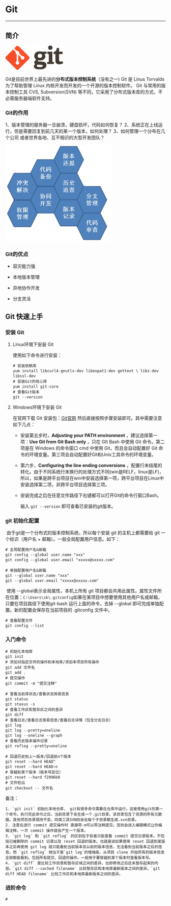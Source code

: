 
# Git

---

## 简介

 ![img](GIt.assets/clipboard.png)

Git是目前世界上最先进的**分布式版本控制系统**（没有之一)
Git 是 Linus Torvalds 为了帮助管理 Linux 内核开发而开发的一个开源的版本控制软件。
Git 与常用的版本控制工具 CVS, Subversion(SVN) 等不同，它采用了分布式版本库的方式，不必需服务器端软件支持。

### Git的作用

1、版本管理的服务器一旦崩溃，硬盘损坏，代码如何恢复？
2、系统正在上线运行，但是需要回复到前几天的某一个版本，如何处理？
3、如何管理一个分布在几个公司 或者世界各地、互不相识的大型开发团队？

 ![img](GIt.assets/wps5.jpeg)

### Git的优点

 - 容灾能力强

 - 本地版本管理

 - 异地协作开发
- 分支灵活

## Git 快速上手

### 安装 Git

1. Linux环境下安装 Git

   使用如下命令进行安装：

   ```shell
   # 安装依赖库
   yum install libcurl4-gnutls-dev libexpat1-dev gettext \ libz-dev libssl-dev
   # 安装Git的核心库
   yum install git-core
   # 查看Git版本
   git --version
   ```

2. Windows环境下安装 Git

   在官网下载 Git 安装包：[Git官网](http://msysgit.github.io/)
   然后直接按照步骤安装即可。其中需要注意如下几点：

   - 安装第五步时，**Adjusting your PATH environment** ，建议选择第一项：**Use Git from Git Bash only** ，只在 GIt Bash 中使用 Git 命令。第二项是在 Windows 的命令窗口 cmd 中使用 Git，而且会自动配置好 Git 命令的环境变量。第三项会自动配置好Git和Unix工具命令的环境变量。

   - 第六步，**Configuring the line ending conversions** ，配置行末结尾的转化。由于不同系统行末换行的处理方式不同(win是RELF，linux是LF)，所以，如果是跨平台项目在win中安装选择第一项，跨平台项目在Linux中安装选择第二项，非跨平台项目选择第三项。

   - 安装完成之后在任意文件路径下右键都可以打开Git的命令行窗口Bash。

     输入 `git --version` 即可查看已安装的git版本。

### git 初始化配置

​	由于git是一个分布式的版本控制系统，所以每个安装 git 的主机上都需要给 git 一个标识（用户名 + 邮箱）。一般全局配置用户信息。如下：

```shell
# 全局配置用户名&邮箱
git config --global user.name "xxx"
git config --global user.email "xxxxx@xxxxx.com"

# 单独配置用户名&邮箱
git --global user.name "xxx"
git --global user.email "xxxxx@xxxxx.com"
```

​	使用 --global表示全局属性，本机上所有 git 项目都会共用此属性。属性文件所在位置：`C:\Users\sk\.gitconfig`
​	如果在某项目中想要使用其他用户名或邮箱，只要在项目路径下使用git-bash 运行上面的命令，去掉 --global 即可完成单独配置。新的配置会保存在当前项目的 .gitconfig 文件中。

~~~shell
# 查看配置文件
git config --list
~~~

### 入门命令

~~~shell
# 初始化本地库
git init
# 添加对指定文件的操作到本地库/添加本项目所有操作
git add 文件名
git add .
# 提交操作
git commit -m "提交注释"

# 查看当前库状态/查看状态简易信息
git status
git stasus -s
# 查看工作区和暂存区之间的差异
git diff
# 查看日志/查看日志简易信息/查看日志详情（包含分支日志）
git log
git log --pretty=oneline
git log --oneline --graph
# 查看历史版本操作记录
git reflog --pretty=oneline

# 回退历史到上一版本/回退前n个版本
git reset --hard HEAD^
git reset --hard HEAD~n
# 穿越到某个版本（版本号定位）
git reset --hard f2996b8
# 文件检出
git checkout -- 文件名
~~~

备注：

	1. `git init` 初始化本地仓库， git有很多命令需要在仓库中运行，这是使用git的第一个命令。执行完此命令之后，当前目录下会生成一个.git目录。该目录包含了资源的所有元数据。其他项目目录保持不变。同类工具SVN则会在每个子目录都生成.svn目录。
 	2. 注意在进行 commit 提交操作时 直接带-m可以带注释提交。否则会进入编辑模式让你编辑注释。一次 commit 操作就会产生一个版本。
 	3. `git log` 和 `git reflog` 的区别在于前者只能查看 commit 提交记录版本。不包括已被删除的 commit 记录以及 reset 回退的版本。也就是说如果使用 reset 回退到某版本之后再使用 git log 就只能看到当前版本及以前的版本信息，无法看到当前版本之后的信息。而 `git reflog` 相当于是`git log`的增强版，从项目 clone 开始所有的版本信息全部都能看到。包括所有提交、回退的操作。一般用于要穿越到某个版本时查看版本号。
 	4. `git diff` 是比较工作目录和暂存区域之间的差异，也即修改之后还未暂存起来的内容。`git diff --cached filename` 比较暂存区和本地库最新版本之间的差异。`git diff HEAD filename` 比较工作区和本地库最新版本之间的差异。

### 进阶命令

```shell
# 
```




